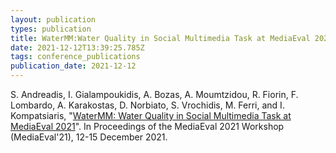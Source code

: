 ```yaml
---
layout: publication
types: publication
title: WaterMM:Water Quality in Social Multimedia Task at MediaEval 2021
date: 2021-12-12T13:39:25.785Z
tags: conference_publications
publication_date: 2021-12-12
---
```

<!--StartFragment-->

S. Andreadis, I. Gialampoukidis, A. Bozas, A. Moumtzidou, R. Fiorin, F. Lombardo, A. Karakostas, D. Norbiato, S. Vrochidis, M. Ferri, and I. Kompatsiaris, "[WaterMM: Water Quality in Social Multimedia Task at MediaEval 2021](http://ceur-ws.org/Vol-3181/paper4.pdf)". In Proceedings of the MediaEval 2021 Workshop (MediaEval'21), 12-15 December 2021.

<!--EndFragment-->